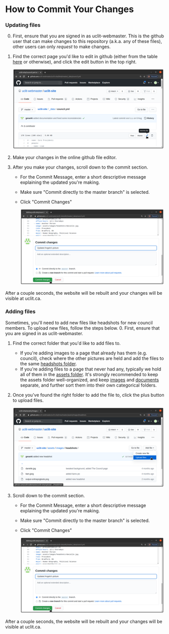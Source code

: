 # How to Commit Your Changes

### Updating files

0. First, ensure that you are signed in as uclit-webmaster. This is the github user that can make changes to this repository (a.k.a. any of these files), other users can only *request* to make changes.

1. Find the correct page you'd like to edit in github (either from the table [here](Docs/not_webmaster) or otherwise), and click the edit button in the top right.

    ![edit file](/Docs/screenshots/edit_file.png "Click the edit button")

2. Make your changes in the online github file editor.
3. After you make your changes, scroll down to the commit section. 
    * For the Commit Message, enter a short descriptive message explaining the updated you're making. 
    * Make sure "Commit directly to the master branch" is selected.
    * Click "Commit Changes"
    
      ![commit changes](/Docs/screenshots/commit_changes.png "commit directly to the master branch")

After a couple seconds, the website will be rebuilt and your changes will be visible at uclit.ca.

### Adding files
Sometimes, you'll need to add new files like headshots for new council members. 
To upload new files, follow the steps below.
0. First, ensure that you are signed in as uclit-webmaster.
1. Find the correct folder that you'd like to add files to. 
    * If you're adding images to a page that already has them (e.g. council), check where the other pictures are held and add the files to the same [headshots folder](/assets/images/headshots/).
    * If you're adding files to a page that never had any, typically we hold all of them in the [assets folder](/assets/). It's strongly recommended to keep the assets folder well-organized, and keep [images](/assets/images/) and [documents](/assets/documents) separate, and further sort them into their own categorical folders.
2. Once you've found the right folder to add the file to, click the plus button to upload files.

    ![upload files](/Docs/screenshots/upload_files.png "upload files")

3. Scroll down to the commit section. 
    * For the Commit Message, enter a short descriptive message explaining the updated you're making. 
    * Make sure "Commit directly to the master branch" is selected.
    * Click "Commit Changes"
    
      ![commit changes](/Docs/screenshots/commit_changes.png "commit directly to the master branch")

After a couple seconds, the website will be rebuilt and your changes will be visible at uclit.ca.